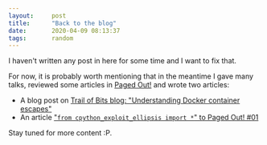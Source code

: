 ```yaml
---
layout:     post
title:      "Back to the blog"
date:       2020-04-09 08:13:37
tags:       random
---
```


I haven't written any post in here for some time and I want to fix that.

For now, it is probably worth mentioning that in the meantime I gave many talks, reviewed some articles in [Paged Out!](https://pagedout.institute/) and wrote two articles:
* A blog post on [Trail of Bits blog: "Understanding Docker container escapes"](https://blog.trailofbits.com/2019/07/19/understanding-docker-container-escapes/)
* An article ["`from cpython_exploit_ellipsis import *`" to Paged Out! #01](https://pagedout.institute/download/PagedOut_001_beta1.pdf)

Stay tuned for more content :P.
